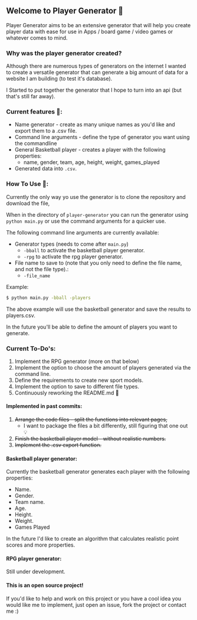 ## Welcome to Player Generator :information_desk_person:

Player Generator aims to be an extensive generator that will help you create player data with ease for use in Apps / board game / video games or whatever comes to mind.



### Why was the player generator created?

Although there are numerous types of generators on the internet I wanted to create a versatile generator that can generate a big amount of data for a website I am building (to test it's database).

I Started to put together the generator that I hope to turn into an api (but that's still far away).



### Current features :rocket::

- Name generator - create as many unique names as you'd like and export them to a .csv file.
- Command line arguments - define the type of generator you want using the commandline
- General Basketball player - creates a player with the following properties:
  - name, gender, team, age, height, weight, games_played
- Generated data into `.csv`.



### How To Use :wrench::

Currently the only way yo use the generator is to clone the repository and download the file,

When in the directory of `player-generator` you can run the generator using `python main.py` or use the command arguments for a quicker use.

The following command line arguments are currently available:

- Generator types (needs to come after `main.py`)
  - `-bball` to activate the basketball player generator.
  - `-rpg` to activate the rpg player generator.
- File name to save to (note that you only need to define the file name, and not the file type).:
  - `-file_name`

Example:

```bash
$ python main.py -bball -players
```

The above example will use the basketball generator and save the results to players.csv.

In the future you'll be able to define the amount of players you want to generate.



### Current To-Do's:

1. Implement the RPG generator (more on that below)
2. Implement the option to choose the amount of players generated via the command line.
3. Define the requirements to create new sport models.
4. Implement the option to save to different file types.
5. Continuously reworking the README.md :raised_hands:



#### Implemented in past commits:

1. ~~Arrange the code files - split the functions into relevant pages,~~
   - I want to package the files a bit differently, still figuring that one out :bulb:
2. ~~Finish the basketball player model - without realistic numbers.~~
3. ~~Implement the .csv export function.~~



#### Basketball player generator:

Currently the basketball generator generates each player with the following properties:

- Name.
- Gender.
- Team name.
- Age.
- Height.
- Weight.
- Games Played

In the future I'd like to create an algorithm that calculates realistic point scores and more properties.



#### RPG player generator:

Still under development.



#### This is an open source project!

If you'd like to help and work on this project or you have a cool idea you would like me to implement, just open an issue, fork the project or contact me :)

